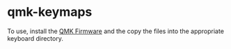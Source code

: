 # qmk-keymaps

To use, install the [QMK Firmware](https://docs.qmk.fm/#/) and the copy the files into the appropriate keyboard directory.